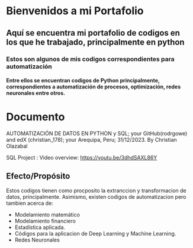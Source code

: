 # Bienvenidos a mi Portafolio
## Aquí se encuentra mi portafolio de codigos en los que he trabajado, principalmente en python
### Estos son algunos de mis codigos correspondientes para automatización
#### Entre ellos se encuentran codigos de Python principalmente, correspondientes a automatización de procesos, optimización, redes neuronales entre otros.
# Documento
AUTOMATIZACIÓN DE DATOS EN PYTHON y SQL;
your GitHub(rodrgowe) and edX (christian_178);
your Arequipa, Peru;
31/12/2023.
By Christian Olazabal

SQL Project : Video overview: https://youtu.be/3dhdSAXL86Y

## Efecto/Propósito

Estos codigos tienen como procposito la extranccion y transformacion de datos, principalmente.
Asimismo, existen codigos de automatizacion pero tambien acerca de:
* Modelamiento matemático
* Modelamiento financiero
* Estadística aplicada.
* Códigos para la aplicacion de Deep Learning y Machine Learning.
* Redes Neuronales
